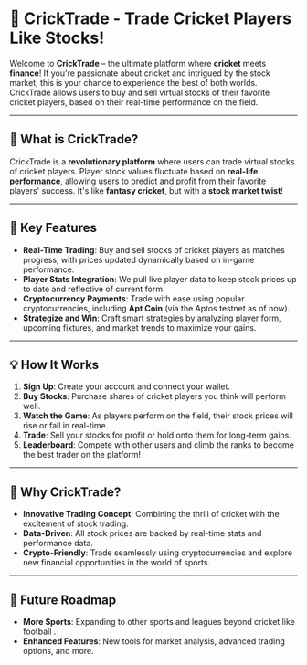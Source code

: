 # 🏏 CrickTrade - Trade Cricket Players Like Stocks!

Welcome to **CrickTrade** – the ultimate platform where **cricket** meets **finance**! If you're passionate about cricket and intrigued by the stock market, this is your chance to experience the best of both worlds. CrickTrade allows users to buy and sell virtual stocks of their favorite cricket players, based on their real-time performance on the field.

---

## 🚀 What is CrickTrade?

CrickTrade is a **revolutionary platform** where users can trade virtual stocks of cricket players. Player stock values fluctuate based on **real-life performance**, allowing users to predict and profit from their favorite players' success. It's like **fantasy cricket**, but with a **stock market twist**!

---

## 🔑 Key Features

- **Real-Time Trading**: Buy and sell stocks of cricket players as matches progress, with prices updated dynamically based on in-game performance.
- **Player Stats Integration**: We pull live player data to keep stock prices up to date and reflective of current form.
- **Cryptocurrency Payments**: Trade with ease using popular cryptocurrencies, including **Apt Coin** (via the Aptos testnet as of now).
- **Strategize and Win**: Craft smart strategies by analyzing player form, upcoming fixtures, and market trends to maximize your gains.

---

## 💡 How It Works

1. **Sign Up**: Create your account and connect your wallet.
2. **Buy Stocks**: Purchase shares of cricket players you think will perform well.
3. **Watch the Game**: As players perform on the field, their stock prices will rise or fall in real-time.
4. **Trade**: Sell your stocks for profit or hold onto them for long-term gains.
5. **Leaderboard**: Compete with other users and climb the ranks to become the best trader on the platform!

---

## 💸 Why CrickTrade?

- **Innovative Trading Concept**: Combining the thrill of cricket with the excitement of stock trading.
- **Data-Driven**: All stock prices are backed by real-time stats and performance data.
- **Crypto-Friendly**: Trade seamlessly using cryptocurrencies and explore new financial opportunities in the world of sports.

---

## 🎯 Future Roadmap

- **More Sports**: Expanding to other sports and leagues beyond cricket like football .
- **Enhanced Features**: New tools for market analysis, advanced trading options, and more.



